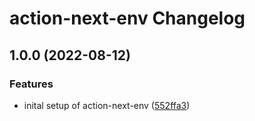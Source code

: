 # action-next-env Changelog

## 1.0.0 (2022-08-12)


### Features

* inital setup of action-next-env ([552ffa3](https://github.com/natterstefan/action-next-env/commit/552ffa37ff1b9ef8986f8697275f83ce195f8882))
